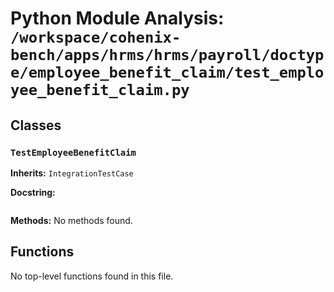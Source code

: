 # Python Module Analysis: `/workspace/cohenix-bench/apps/hrms/hrms/payroll/doctype/employee_benefit_claim/test_employee_benefit_claim.py`

## Classes

### `TestEmployeeBenefitClaim`
**Inherits:** `IntegrationTestCase`


**Docstring:**
```

```

**Methods:**
No methods found.




## Functions

No top-level functions found in this file.
